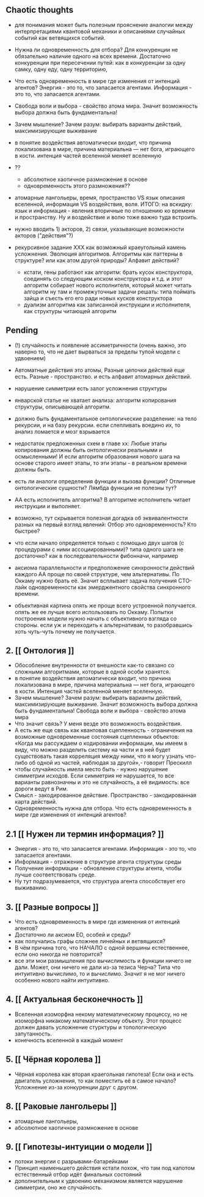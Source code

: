 Chaotic thoughts
----------------

* для понимания может быть полезным прояснение аналогии между интерпретациями квантовой механики и описаниями случайных событий как ветвящихся событий.

* Нужна ли одновременность для отбора? Для конкуренции не обязательно наличие одного на всех времени. Достаточно конкуренции при пересечении путей: как в конкуренции за одну самку, одну еду, одну территорию,

* Что есть одновременность в мире где изменения от интенций агентов? Энергия - это то, что запасается агентами. Информация - это то, что запасается агентами.

* Свобода воли и выбора - свойство атома мира. Значит возможность выбора должна быть фундаментальна!

* Зачем мышление? Зачем разум: выбирать варианты действий, максимизирующие выживание

* в понятие воздействия автоматически входит, что причина локализована в мире, причина материальна — нет бога, играющего в кости. интенция частей вселенной меняет вселенную

* ??
    - абсолютное хаотичное размножение в основе
    - одновременность этого размножения??

* атомарные лангольеры, время, пространство VS язык описания вселенной, информация VS воздействия, воля. ИТОГО: на вскидку: язык и информация - явления вторичные по отношению ко времени и пространству. Ну и воздействие и волю тоже важно туда встроить.

* нужно вводить 1) акторов, 2) связи, указывающие возможности акторов ("действия"?)

* рекурсивное задание ХХХ как возможный краеугольный камень усложнения. Эволюция алгоритмов. Алгоритмы как паттерны в структуре? или как атом другой природы? Алфавит действий?
    * кстати, гены работают как алгоритм: брать кусок конструктора, соединять со следующим коском конструктора и т.д.
    и этот алгоритм собирает нового исполнителя, который может читать алгоритм
    ну там и промежуточные задачи решать: типа поймать зайца и  съесть его его ради новых кусков конструктора
    * дуализм алгоритма как записанной инструкции и исполнителя, как структуры читающей алгоритм


Pending
-------

- (!) случайность и появление ассиметричности (очень важно, это наверно то, что не дает вырваться за пределы тупой модели с удвоением)

- Автоматные действия это атомы, Разные цепочки действий еще есть. Разные - пространство. и есть алфавит атомарных действий.

- нарушение симметрии есть залог усложнения структуры

- январской статье не хватает анализа:
алгоритм копирования структуры, описывающей алгоритм.

- должно быть фундаментальное онтологические разделение: на тело рекурсии, и на базу рекурсии. если слепливать воедино их, то анализ ломается и мозг взрывается

- недостаток предложенных схем в главе хх: Любые этапы копирования должны быть онтологически реальными и осмысленными! И если алгоритм образования нового шага на основе старого имеет этапы, то эти этапы - в реальном времени должны быть.

- есть ли аналоги определения функции и вызова функции? Отличные онтологические сущности? Лямбда функции не полезны тут?

- АА есть исполнитель алгоритма? В алгоритме исполнитель читает инструкции и выполняет.

- возможно, тут скрывается полезная догадка об эквивалентности разных на первый взгляд явлений:
Отбор это одновременность? Кто быстрее?

- что если начало определяется только с помощью двух шагов (с процедурами с ними ассоциированными)? типа одного шага не достаточно? как в последовательности фибонначи, например

- аксиома параллельности и предположение синхронности действий каждого АА проще по своей структуре, чем альтернативы. По Оккаму нужно брать её. Значит всплывает задача получения СТО-лайк одновременности как эмерджентного свойства синхронного времени.

- объективная картина опять же проще всего устроенной получается. опять же ее лучше всего использовать по Оккаму. Попытки построения модели нужно начать с объективного взгляда со стороны. если уж и переходить к альтернативам, то разобравшись хоть чуть-чуть почему не получается.


## 2. [[ Онтология ]]

- Обособление внутренности от внешности как-то связано со сложными алгоритмами, которые в одной особи хранятся.
- в понятие воздействия автоматически входит, что причина локализована в мире, причина материальна — нет бога, играющего в кости. Интенция частей вселенной меняет вселенную.
- Зачем мышление? Зачем разум: выбирать варианты действий, максимизирующие выживание.
Значит возможность выбора должна быть фундаментальна!
Свобода воли и выбора - свойство атома мира
- Что значит связь? У меня везде это возможность воздействия.
- А есть же еще связь как квантовая сцепленность - ограничения на возможные одновременные состояния сцепленных объектов:
«Когда мы рассуждаем о кодировании информации, мы имеем в виду, что можно разделить систему на части и в ней будет существовать такая корреляция между ними, что я могу узнать что-либо об одной из частей, наблюдая за другой»,- говорит Прескилл
- чтобы случайность имела место быть - нужно нарушение симметрии исходов. Если симметрия не нарушается, то все варианты равнозначны и это не случайность, а её видимость: все дороги ведут в Рим.
- Смысл - закодированное действие. Пространство - закодированная карта действий.
- Одновременность нужна для отбора. Что есть одновременность в мире где изменения от интенций агентов?


## 2.1 [[ Нужен ли термин информация? ]]

- Энергия - это то, что запасается агентами. Информация - это то, что запасается агентами.
- Информация - отражение в структуре агента структуры среды
- Получение информации - обновление структуры агента, чтобы лучше соответствовать среде.
- Ну тут подразумевается, что структура агента способствует его выживанию.


## 3. [[ Разные вопросы ]]

- Что есть одновременность в мире где изменения от интенций агентов?
- Достаточно ли аксиом ЕО, особей и среды?
- как получались графы сложнее линейных и ветвящихся?
- В чём причина того, что НАЧАЛО с одной вершины естественнее, если оно никогда не повторится?
- все эти мои размышления про вычислимость и функции ничего не дали. Может, они ничего не дали из-за тезиса Черча? Типа что интуитивно вычислимо, то и вычислимо. Значит я не мог ничего особенно нового найти интуитивно.


## 4. [[ Актуальная бесконечность ]]

- Вселенная изоморфна некому математическому процессу, но не изоморфна никакому математическому объекту. Этот процесс должен давать усложнение стурктуры и топологическую запутанность.
- конечность вселенной в каждый момент


## 5. [[ Чёрная королева ]]

- Чёрная королева как вторая краегольная гипотеза! Если она и есть двигатель усложнения, то как поместить её в самое начало? Усложнение из-за конкуренции друг с другом.


## 8. [[ Раковые лангольеры ]]

* атомарные лангольеры,
* абсолютное хаотичное размножение в основе


## 9. [[ Гипотезы-интуиции о модели ]]

- потоки энергии с разрывами-батарейками
- Принцип наименьшего действия кстати похож, что там под капотом естественный отбор идёт финальных состояний
- дополнительным к удвоению механизмом является нарушение симметрии, оно же случайность.
